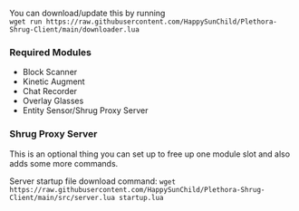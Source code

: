 You can download/update this by running<br/>
`wget run https://raw.githubusercontent.com/HappySunChild/Plethora-Shrug-Client/main/downloader.lua`

### Required Modules
- Block Scanner
- Kinetic Augment
- Chat Recorder
- Overlay Glasses
- Entity Sensor/Shrug Proxy Server

### Shrug Proxy Server
This is an optional thing you can set up to free up one module slot and also adds some more commands.<br/>

Server startup file download command:
`wget https://raw.githubusercontent.com/HappySunChild/Plethora-Shrug-Client/main/src/server.lua startup.lua`
